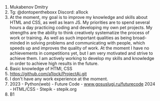  1. Mukabenov Dmitry
 2. Tg: @dontopentheboxx     Discord: a1lock
 3. At  the  moment, my  goal  is to improve  my  knowledge  and  skills  about  HTML  and  CSS,  as  well as learn  JS.  My  priorities  are to spend  several  hours  a  day  practicing  coding  and  developing my own  pet  projects. My strengths are the ability to think creatively systematize the process of work or training. As well as such important qualities as being broad-minded in solving problems and communicating with people, which speeds up and improves the quality of work. At the moment I have no achievements in competitions yet, but I am very motivated and strive to achieve them. I am actively working to develop my skills and knowledge in order to achieve high results in the future.
 4. Basic  knowledge of HTMl,  CSS
 5. https://github.com/a1lock/ProjectAi.git
 6. I don't have any work experience at the moment.
 7. 2023 - Python(web) - Future Code - www.gosuslugi.ru/futurecode     2024 - HTML/CSS - Stepik - stepik.org
 8. B1
